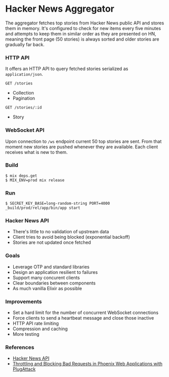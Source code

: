 # Hacker News Aggregator

The aggregator fetches top stories from Hacker News public API and stores them in memory. It's configured to check for new items every five minutes and attempts to keep them in similar order as they are presented on HN, meaning the front page (50 stories) is always sorted and older stories are gradually far back.

### HTTP API
It offers an HTTP API to query fetched stories serialized as `application/json`.

`GET /stories`
- Collection
- Pagination

`GET /stories/:id`
- Story

### WebSocket API
Upon connection to `/ws` endpoint current 50 top stories are sent. From that moment new stories are pushed whenever they are available. Each client receives what is new to them.

### Build
```
$ mix deps.get
$ MIX_ENV=prod mix release
```

### Run
```
$ SECRET_KEY_BASE=long-random-string PORT=4000 _build/prod/rel/app/bin/app start
```

### Hacker News API
- There's little to no validation of upstream data
- Client tries to avoid being blocked (exponential backoff)
- Stories are not updated once fetched

### Goals
- Leverage OTP and standard libraries
- Design an application resilient to failures
- Support many concurent clients
- Clear boundaries between components
- As much vanilla Elixir as possible

### Improvements
- Set a hard limit for the number of concurrent WebSocket connections
- Force clients to send a heartbeat message and close those inactive
- HTTP API rate limiting
- Compression and caching
- More testing

### References
- [Hacker News API](https://github.com/HackerNews/API)
- [Throttling and Blocking Bad Requests in Phoenix Web Applications with PlugAttack](https://www.paraxial.io/blog/throttle-requests)
